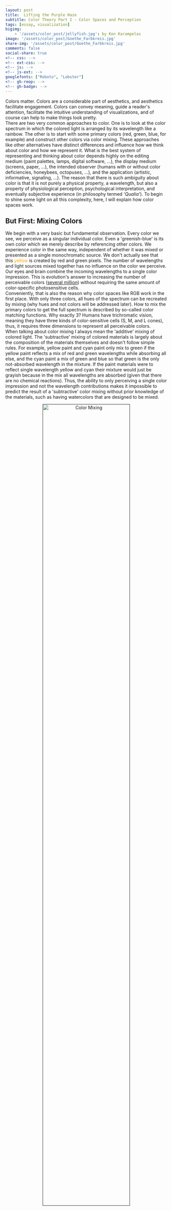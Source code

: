 ```yaml
---
layout: post
title:  Lifting the Purple Haze
subtitle: Color Theory Part I - Color Spaces and Perception
tags: [essay, visualization]
bigimg:
    - '/assets/color_post/jellyfish.jpg': by Kon Karampelas
image: '/assets/color_post/Goethe_Farbkreis.jpg'
share-img: '/assets/color_post/Goethe_Farbkreis.jpg'
comments: false
social-share: true
<!-- css: -->
<!-- ext-css: -->
<!-- js: -->
<!-- js-ext: -->
googlefonts: ["Roboto", "Lobster"]
<!-- gh-reop: -->
<!-- gh-badge: -->
---
```


Colors matter. Colors are a considerable part of aesthetics, and aesthetics facilitate engagement. Colors can convey meaning, guide a reader's attention, facilitate the intuitive understanding of visualizations, and of course can help to make things look pretty.
<br>
There are two very common approaches to color. One is to look at the color spectrum in which the colored light is arranged by its wavelength like a rainbow. The other is to start with some primary colors (red, green, blue, for example) and construct other colors via color mixing.
These approaches like other alternatives have distinct differences and influence how we think about color and how we represent it.
What is the best system of representing and thinking about color depends highly on the editing medium (paint palettes, lamps, digital software, ...), the display medium (screens, paper, ...), the intended observer (humans with or without color deficiencies, honeybees, octopuses, ...), and the application (artistic, informative, signaling, ...).
The reason that there is such ambiguity about color is that it is not purely a physical property, a wavelength, but also a property of physiological perception, psychological interpretation, and eventually subjective experience (in philosophy termed _'Qualia'_). To begin to shine some light on all this complexity, here, I will explain how color spaces work.

## But First: Mixing Colors
We begin with a very basic but fundamental observation. Every color we see, we perceive as a singular individual color. Even a 'greenish-blue' is its own color which we merely describe by referencing other colors. We experience color in the same way, independent of whether it was mixed or presented as a single monochromatic source. We don't actually see that this <span style="color:orange">yellow</span> is created by red and green pixels.
The number of wavelengths and light sources mixed together has no influence on the color we perceive. Our eyes and brain combine the incoming wavelengths to a single color impression. This is evolution's answer to increasing the number of perceivable colors ([several million](https://hypertextbook.com/facts/2006/JenniferLeong.shtml)) without requiring the same amount of color-specific photosensitive cells.
<br>
Conveniently, that is also the reason why color spaces like RGB work in the first place. With only three colors, all hues of the spectrum can be recreated by mixing (why hues and not colors will be addressed later). How to mix the primary colors to get the full spectrum is described by so-called color matching functions. Why exactly 3? Humans have trichromatic vision, meaning they have three kinds of color-sensitive cells (S, M, and L cones), thus, it requires three dimensions to represent all perceivable colors.
<br>
When talking about color mixing I always mean the 'additive' mixing of colored light. The 'subtractive' mixing of colored materials is largely about the composition of the materials themselves and doesn't follow simple rules. For example, yellow paint and cyan paint only mix to green if the yellow paint reflects a mix of red and green wavelengths while absorbing all else, and the cyan paint a mix of green and blue so that green is the only not-absorbed wavelength in the mixture. If the paint materials were to reflect single wavelength yellow and cyan their mixture would just be grayish because in the mix all wavelengths are absorbed (given that there are no chemical reactions). Thus, the ability to only perceiving a single color impression and not the wavelength contributions makes it impossible to predict the result of a 'subtractive' color mixing without prior knowledge of the materials, such as having watercolors that are designed to be mixed.

<figure>
<a href="" style="display:block;text-align:center;">
<img src="/assets/color_post/color_mixing_simulated.png" width="80%" alt="Color Mixing">
</a>
<figcaption style="text-align:center;font-style:italic">
<a href="https://commons.wikimedia.org/wiki/File:Additive_color_mixing_simulated.png">Additive mixing of colored lights</a>
</figcaption>
</figure>

In the mixing of colored light, where clear principles can be formulated, the question of interest is which dimensions to choose to represent the colors best. As mentioned above, this depends largely on the application. Similar to coordinate transformations in physical space, choosing the adequate dimensions for the color space can make descriptions much easier to handle. Although I will go through various descriptions here, ultimately the color space should serve the designing color palettes for data visualization to be consumed by humans on screens or paper.

> **Fun Fact:**
> Although not directly visible for the naked eye it is still relevant to build white light sources that cover the whole spectrum of colors because objects can of course only appear in their own color when that color is present in the light they are illuminated in. Additionally, some wavelengths also play other roles than just in color perception. Plants mostly need the red and blue wavelength for photosynthesis; the production of the sleepiness hormone Melatonin is most efficiently suppressed by particular [blue wavelengths in a process independent from the retinal cones](doi.org/0.1523/JNEUROSCI.21-16-06405.2001); [Vitamin D production requires very short wavelengths in the UV B regime](doi.org/10.4161%2Fderm.24494), which is however not in the visible range.

## Primary Color Spaces: RGB and CMYK
As established, we can mix three primary colors according to their matching functions to represent any color in the color spectrum. The choice of primary colors to do that is in principle arbitrary. You can see an example of the color matching functions below. For each color in the spectrum on the horizontal axis, the curves indicate the mixing proportions of the primary colors. Interestingly, the red curve is partly negative, indicating that to mix the colors between $440$ nm and $550$ nm (cyan/turquoise) you would need to add blue and green and then remove some red. This is of course not possible and in consequence means that this combination of primaries can not create a pure cyan but only a somewhat reddish cyan. In fact, there is no combination of three primary colors which can mix all spectral colors perfectly, there is always some negative part in the matching functions. However, how much of the spectral color space is accurately represented in the constructed three-dimensional space does depend on the choice of primary colors and is called the _gamut_ of the color space.
<br>
But wait, then how does the eye register all spectral colors with only three kinds of color receptors? The answer is somewhere in between "it doesn't" and "it's tricky", but we'll come to that.

<figure>
<a href="" style="display:block;text-align:center;">
<img src="/assets/color_post/CIE1931_RGBCMF.png" width="80%" alt="CIE 1931 RGB Matching Functions">
</a>
<figcaption style="text-align:center;font-style:italic">
<a href="https://commons.wikimedia.org/wiki/File:CIE1931_RGBCMF.png">CIE 1931 RGB Color Matching Functions</a>
</figcaption>
</figure>

So, the popularity of RGB is not totally arbitrary but a consequence of 'taking a color from either end of the spectrum (red and blue) and some color from the middle (green)' yields a relatively good gamut. Nevertheless, RGB itself is not uniquely defined and there are differently optimized standards for different applications using different hues for their red, green, and blue definitions. Some examples are sRGB for most screens and Internet applications, Adobe RGB for better CMYK transformability, DCI-P3 for movie production, or Rec. 709 and 2020 for televisions.
To be emphasized here, RGB is not the "natural" choice for a color space because of the red, green, blue cones on the retina. That is just not how color perception works, which will become clear when looking more closely at the physiology of the retina.
<br>
Another popular combination of primary colors is cyan, magenta, and yellow, often accompanied by black as CMYK as a color-printing standard. Having different color representations for printing than for screen display is useful because in printing the color mixing is subtractive. Overlaying color dots always adds up to darker colors, thus to get a wide range of colors lighter primary colors like CMY are better suited than the darker RGB. In screens, the pixel colors are mixed additive so that mixed colors generally become lighter, and thus here the darker RGB base can represent more colors. Black (K) is usually added to CMY to improve the printing of darker colors. Mixing C M and Y would in principle also yield black but in practice it is easier and more economic to just add black separately.
<br>
These color representations are evidently very useful and widespread. However, their appeal is mostly that they are nice to work with numerically and thus are practical for machines, they are not particularly tailored towards human perception.

<figure>
<a href="" style="display:block;text-align:center;">
<img src="/assets/color_post/RGB_cube.png" width="80%" alt="RGB Cube">
</a>
<figcaption style="text-align:center;font-style:italic">
<a href="https://de.m.wikipedia.org/wiki/Datei:RGB_color_solid_cube.png">RGB Cube </a>
<a href="https://commons.wikimedia.org/wiki/User:SharkD">(by SharkD, </a>
<a href="https://creativecommons.org/licenses/by-sa/4.0/">CC BY-SA)</a>
</figcaption>
</figure>

Their neat arrangement into a three-dimensional cube makes it particularly easy to define a color by a triple of color coordinates, (r,g,b) for example. The precision of the coordinate values consequently defines the color resolution. Typically, the color values range either from 0 to 1, or to avoid floating-point numbers from 0 to 255 (= 8 bits). This means that there are 256 color increments along each axis, and therefore 256<sup>3</sup>=16777216 different colors within the RGB cube. Another frequently used notation is the HEX code. A HEX code is just a different way of writing the RGB coordinates. Instead of writing a coordinate as
$000$-$255$ in the decimal system, it is written as $00$-$FF$ in the hexadecimal system. Quick check: each hexadecimal digit can take 16 different values (0-9 & A-F), so a pair of digits can represent 16<sup>2</sup>=256 color increments so that the HEX notation #RRGGBB is exactly equivalent to the (r,g,b) coordinates.

> **Fun Fact:**
> The gamut describes the collection of colors which can be displayed within a color space. The term gamut, however, was first used to describe the starting point of a musical scale. _Gamut_ is the shorthand for _gamma ut_, where _ut_ denotes the first tone in the sequence of syllables traditionally representing the basic tones: _ut_, _re_, _mi_, _fa_, _sol_, _la_. These names for the tones come from a short melody written by Paulus Diaconus in the first century to praise John the Baptist. In his six verse piece, these phonemes are the first syllables of every verse. So, when a display advertises itself that it can display many colors, thus being 'wide-gamut', it derives the name partly from a single piece of poetry of an Italian monk 2000 years ago.
> <br>
> There actually seems to be some relation between musical tones and colors. But rather via a cross-association of emotion ([Palmer et al. (2016) "Music-to-Color Associations of Single-Line Piano Melodies in Non-synesthetes"](https://doi.org/10.1163/22134808-00002486), [Whiteford et al. (2018) "Color, Music, and Emotion: Bach to the Blues"](https://doi.org/10.1177%2F2041669518808535))

## The Color Wheel: Hue
So far I addressed color, or more precisely its _hue_, as a linear property, like it is presented in the spectrum.
Besides tints, tones, and shades of color, the hue describes the kind of color and is what we refer to by the color names red, green, blue, yellow, or pink.
<br>
Astonishingly enough, the hue is perceptually not linear but circular. This means that the far ends of the visible spectrum red and violet are actually perceptually very close. This feature of perception was first discovered by Isaac Newton and described in his [1704 book _Opticks_](https://archive.org/details/opticksoratreat00newtgoog). He arranged the colors on a wheel, indicating seven principal colors in the analogy of the spacings between the notes in the Dorian musical scale. This color theory was further developed and challenged by many famous physicists and philosophers over the following centuries, for example, most critically by Johann Wolfgang von Goethe in his [1810 book _Zur Farbenlehre_](https://www.theoryofcolor.org/Theory+of+Colors).

<figure>
<a href="" style="display:block;text-align:center;">
<img src="/assets/color_post/Newton_Goethe_color_circles.jpg" width="80%" alt="Newton's and Goethe's color circles">
</a>
<figcaption style="text-align:center;font-style:italic">
<a href="https://upload.wikimedia.org/wikipedia/commons/0/0a/Newton%27s_colour_circle.png">Newton's (left)</a>
and
<a href="https://en.wikipedia.org/wiki/Color_theory#/media/File:GoetheFarbkreis.jpg">Goethe's (right)</a>
color wheels
</figcaption>
</figure>

The color wheel is used to illustrate the mixing of color. Colors opposite from each other on the wheel are complementary pairs that mix to white. Similarly, any straight line within the wheel represents the mixing of two colors in various proportions. This linear relationship was later formalized as [Grassmann's law in 1853](https://doi.org/10.1002/andp.18531650505).
<br>
Taking into account these insights, the question now is of course: how to reconcile the circular nature of hue with the 3D cube structure of the RGB space?

<!-- (disconinuity of wavelength mapping -> how are singularities represented in topological mapping? like pinwheels?) -->

> **Fun Fact:**
> While Newton and Goethe took very different approaches to color theory, analytical mathematical versus impressionistic empirical, they both agreed to the circular arrangement of colors. Newton divided his wheel into 7 main colors and associated them with tones in the musical scale. Goethe split his wheel into 6 colors and associated them with aesthetic qualities. Furthermore, Goethe thought of darkness as the opposite and not as the absence of light, and spectral colors as the interaction between light and dark and not as components of white light. (see [Dennis L. Sepper "Goethe Contra Newton: Polemics and the Project for a New Science of Color"](https://books.google.de/books/about/Goethe_Contra_Newton.html?id=LuIy4Qe7cY8C&redir_esc=y))

## Cylindrical Color Spaces: HSL, HSV, HSB, HCL, ...
The RGB space (or any primary color space) does not only contain the range of hues for which the mixing proportions equal the coordinate ratios in the 3D space (r,g,b).
It does also contain a degree of color _lightness_ ranging from black in one corner (0,0,0) to white in the opposite corner (1,1,1).
Additionally, there is a degree of colorfulness or _saturation_ ranging from shades of gray along the central diagonal of equal rgb proportions to the pure colors at the corners: red (1,0,0), green (0,1,0), blue (0,0,1), yellow (1,1,0), magenta (1,0,1), and cyan (0,1,1).
<br>
Using these arguably more intuitive dimensions it is possible to construct an alternative color space that also respects the circular arrangement of hues. Thus, arranging the circular hue as circumference, the linear saturation as radius, and the linear lightness as the height axis creates the cylindrical color space HSL.

<figure>
<a href="" style="display:block;text-align:center;">
<img src="/assets/color_post/HSL_HSV.png" width="80%" alt="HSL, HSV cylinder">
</a>
<figcaption style="text-align:center;font-style:italic">
<a href="https://en.wikipedia.org/wiki/HSL_and_HSV#/media/File:HSL_color_solid_cylinder_saturation_gray.png">HSL </a>
and
<a href="https://en.wikipedia.org/wiki/HSL_and_HSV#/media/File:HSV_color_solid_cylinder_saturation_gray.png"> HSV </a>
cylinders
<a href="https://commons.wikimedia.org/wiki/User:SharkD"> (by SharkD</a>
,
<a href="https://creativecommons.org/licenses/by-sa/4.0/"> CC BY-SA)</a>
</figcaption>
</figure>

The extravaganza of cylindrical color spaces doesn't stop there, in fact, it has just begun as there is a wild zoo of alternative parameterization.
Instead of the lightness describing the mixing with black (shades) and white (tints), the _value_ only describes the shading of the color. This alternative representation still covers the same gamut (amount of colors) of colors since the tinting can also be achieved by varying the saturation of the pure color (on the HSV cylinder moving inward from the top edge with V=1).
Other alternatives to the lightness or the saturation parameter include _brightness_, _intensity_, and _luma_. Brightness and value are typically used equivalently,
and luma is similar to intensity, just with an additional correction for the fact that we can make finer distinctions between darker colors than brighter colors.
Likewise, the saturation is sometimes replaced by the _chroma_, as shown in the figure below. This might be considered more intuitive since it resolves the ambiguity that there identical blacks and whites (only in HSL) for every level of saturation. In the alternative conic or bi-conic geometry only the pure colors have a maximum chroma.

<figure>
<a href="" style="display:block;text-align:center;">
<img src="/assets/color_post/HCL_HCV.png" width="80%" alt="HCL, HCV cones">
</a>
<figcaption style="text-align:center;font-style:italic">
<a href="https://upload.wikimedia.org/wikipedia/commons/b/b3/HSL_color_solid_dblcone_chroma_gray.png">HCL </a>
and
<a href="https://upload.wikimedia.org/wikipedia/commons/0/00/HSV_color_solid_cone_chroma_gray.png"> HCV </a>
cones
<a href="https://commons.wikimedia.org/wiki/User:SharkD"> (by SharkD</a>
,
<a href="https://creativecommons.org/licenses/by-sa/4.0/"> CC BY-SA)</a>
</figcaption>
</figure>

Wait, wasn't the cylindrical spaces supposed to make the color space more intuitive? Now, there are a bunch of new parameters that are not even consistently defined. Instead, this easily leads to more confusion as different software use different variations and transitioning from one to another may introduce unwanted color shifts. Besides using different color spaces, there is also a wide array of visual representations of these spaces for color picking and each software seems to invent its own combination of scales, maps, and arrangements, obfuscating the slight differences in the color spaces even more.
It also doesn't help that the terms lightness, brightness, intensity, chroma, luma, etc. are often used with varying meanings that a standard user can't possibly keep track of.
<br>
So, what are the actual advantages of these color spaces? Their main selling point is that they are computational effective (compared to more complex models). The circular representation of the hue makes sense perceptually, but the resulting discontinuity in the angle coordinate may lead to some numerical difficulties. Importantly, it needs to be noted that the cylindrical color spaces are not absolute spaces. They are defined only in reference to an RGB space, which is also not uniquely defined as we know. Hence, this means that they suffer from the same problems as RGB spaces, and therefore also cannot cover the full range of possible colors.
<br>
The attempt of HSV, HSL, and friends to relate to better relate to the dimensions of perception actually leads to more confusion than it is helpful. Besides the tricky terminology, the dimensions of the color cylinder are also confounded. As already indicated above by the ambiguity between cylinders and cones, the saturation scale also contains varying degrees of lightness. Naturally, we even perceive the hues of different pure colors as different amounts of lightness.
<br>
In conclusion, cylindrical color spaces offer no real advantage over RGB, especially since they need to be converted back to RGB (for the screen) or to CMYK (for print) anyway. Thus, they are still mostly practical for machines but not very useful for humans. In the words of color expert Cynthia Brewer: ["These flaws make the systems difficult to use to control the look of a color scheme in a systematic manner."](http://www.personal.psu.edu/cab38/ColorSch/ASApaper.html)

> **Fun Fact**:
> Just as most sensual perception, the light intensity is perceived approximately on a logarithmic scale which enables us to manage a wide range of stimulus strengths from dim night to bright sunshine (see [Weber-Fenchner law](https://en.wikipedia.org/wiki/Weber%E2%80%93Fechner_law) or [Steven's power law](https://en.wikipedia.org/wiki/Stevens%27s_power_law)). This means that the human eye can rather distinguish relative differences between darker then lighter tones. This property is exploited by the so-called Gamma correction in image encoding to optimize the image size and quality.

## Color Perception via Rods and Cones
To understand what makes a color space more suitable and intuitive for humans, we need to understand more about color perception.
<br>
Humans are trichromatic, meaning that they have three types of color-sensitive cones. This feat is shared only with some other primates, most other animals are mono- (e.g. marine mammals), di- (e.g. land mammals), or tetrachromatic (e.g. fish, reptiles, and birds).
Mantis shrimps have 12 different cone types but [use them in a totally different manner](https://doi.org/10.1126/science.1245824).
Our three cone types are sensitive to short, middle, and long wavelengths of the light spectrum, respectively, and are thus called S, M, and L cones. Sometimes, they are also referred to as blue, green, and red cones. This is, however, misleading as the sensitivity of each cone stretches over multiple colors, and even if identified by their peak-sensitivity the L cone rather corresponds to yellow than red, as you can see in the absorption curves below.

<figure>
<a href="" style="display:block;text-align:center;">
<img src="/assets/color_post/Cone_Rod_response.png" width="80%" alt="Cone and rod absorption">
</a>
<figcaption style="text-align:center;font-style:italic">
<a href="https://commons.wikimedia.org/wiki/File:Cone-response-en.svg">Spectral absorption of cones (colored) and rods (black dashed)</a>
(by
<a href="https://en.wikipedia.org/wiki/User:DrBob"> DrBob</a>
&
<a href="https://en.wikipedia.org/wiki/User:Zeimusu"> Zeimusu</a>
,
<a href="https://creativecommons.org/licenses/by-sa/4.0/"> CC BY-SA)</a>
</figcaption>
</figure>

An eye-catching property of the absorption curves is that they are covering the visible spectrum in a very non-uniform manner. The absorption of the M and L cones overlap a lot and mainly cover the green-yellow wavelengths while the absorption curve of the S cones is far off at the blue wavelengths. This feature already hints at the fact that the perceived lightness of a color can differ depending on the hue. For example, a pure yellow, close to the peak sensitivity of both M and L cones, appears brighter than a pure blue, which is only detected by the S cone.
The perceived retinal color impression is therefore determined by cone absorption curves along with the spectral power distribution.
<br> <!-- Rods & Scotopic vision -->
Besides the sensitivity of the cones the figure also shows the absorption properties of rods, yet a different kind of retinal receptor. Let's have a small detour and talk about rods. Rods are light-sensitive but don't contribute to our color vision. In fact, during normal daylight vision the rods are not contributing at all. However, when we go, for example, down into the dark basement our eyes need to adapt to the darker surrounding and we switch from using the _photopic_ vision using cones to the _scotopic_ vision using the rods. Since there is only one kind of rods we can't differentiate between colors in scotopic vision and only detect varying degrees of lightness, a world in grayscale.
Any slight color impression we anyway might have in such dark environments are mostly interpretations of our brain which expects certain objects to have certain colors.
In the daytime photopic vision, the overall wavelength sensitivity is maximal in the green-yellowish regime. The sensitivity of rods is also a function of the wavelength which however has its peak at a smaller wavelength around cyan-green. In low-lit surroundings, we can also adopt a mix between the cone- and rod-dominant activity (mesopic). Because of the different sensitivity peaks of rods and cones, in this mesopic state, the sensitivity peak lies between the two. This means that during twilight as the environmental brightness slowly vanishes the maximum sensitivity of our eyes shifts from green towards blue (Purkinje shift). Thus, with varying brightness in our environment also our color perception is shifted. To make things even more complicated the perceived color impression is also dependent on where in the field of view a stimulus is presented. This is because the density of cones is not the same over all the retina, and around the fovea (the central focal point of the retina) the cones are most densely packed.

<figure>
<a href="" style="display:block;text-align:center;">
<img src="/assets/color_post/lumeff.png" width="45%" alt="Retinal sensitivity">
</a>
<figcaption style="text-align:center;font-style:italic">
Williamson & Cummins (1983) "Light and Color in Nature and Art" p.173
<a href="http://hyperphysics.phy-astr.gsu.edu/hbase/vision/bright.html#c2">ISBN-10: 0471083747</a>
</figcaption>
</figure>

Now, how can knowing about the absorption functions of the cones help to construct better color spaces? You might have noticed, that the absorption curves are somewhat similar to the color matching functions introduced earlier. In both scenarios, the functions indicate how to mix three different sources for a defined color impression. In the case of color matching, the sources are the three primary colors and in the case of the retina, the input is the neural activity of the different cones.
As illustrated earlier, a major drawback of the primary color spaces is that they can't represent all visible colors because for any set primary colors some part of the matching functions will be negative and thus represent a color that is impossible to mix. Since we are associating the color matching functions with the absorption curves, what would be the corresponding primary colors of the S, M, and L cones which somehow allows us to mix all colors?
<br>
The answer is impossible colors. The primary colors corresponding to the M cone, for example, would be probably considered greenish since that's where the M cones have maximum sensitivity. However, this primary-M-cone-green can never be seen or realized because every color always activates a combination of S, M, and L cones. No color can exclusively activate only one type of cones. Even though impossible colors do not actually exist, they can be described mathematically and ultimately used to define color spaces.

> **Fun Fact**:
> As illustrated in the diagram of spectral absorption, the M and L curves are very close together. Why is that? Why are they not evenly spaced over the visual spectrum? Studies suggest that this asymmetry yields real evolutionary benefits. The increased sensitivity in the green-yellow regime appears to be helpful to evaluate the ripeness of fruit ([Regan et al. (2001) "Fruits, foliage and the evolution of primate colour vision"](https://doi.org/10.1098/rstb.2000.0773)). Additionally, this might even be helpful to detect subtle social cues such as cheeks blushing with a red hue ([Changizi et al. (2006) "Bare skin, blood and the evolution of primate colour vision"](https://doi.org/10.1098%2Frsbl.2006.0440)).

## CIE Chromaticity Diagram
From the absorption curves of the retinal cones, we now know that the trick to constructing a complete color space is to start from impossible colors. Or rather, that means that the exact choice of the primary colors is not of interest. Instead, we can directly define the color-matching functions in a way that the color space has favorable properties.
This is exactly what the people from the CIE did, the _Commission internationale de l'éclairage_. In 1931, this international commission set out to establish a new standard to represent color in a perceptually reasonable way and finally bring some order to the chaos of confounded colorimetry. The result was the formidable CIE 1931 chromaticity diagram. Although there were slight revisions in 1960 and 1976, the original 1931 version still remains widely used.
<br>
The CIE color space is based on the three color-dimensions simply named X, Y, and Z. These are the (impossible) primary colors. The color matching function for Y is chosen to resemble the perceived _luminance_ (measured in candela/m<sup>2</sup>) of human vision. The X and Z matching functions are then defined to cover the red and blue regimes of the spectrum without containing negative values. For calibrating the color matching functions they use the so-called _standard observer_ which refers to the color impression within the very central view field within 2 degrees around the fovea at a standardized illumination.

<figure>
<a href="" style="display:block;text-align:center;">
<img src="/assets/color_post/CIE1931_XYZCMF.png" width="80%" alt="CIE 1931 XYZ Color Matching Functions">
</a>
<figcaption style="text-align:center;font-style:italic">
<a href="https://commons.wikimedia.org/wiki/File:CIE_1931_XYZ_Color_Matching_Functions.svg">CIE 1932 XYZ Color Matching Functions</a> (by Acdx,
<a href="https://creativecommons.org/licenses/by-sa/4.0/"> CC BY-SA)</a>
</figcaption>
</figure>

The three-dimensional color space $XYZ$ now contains all the perceivable colors. However, in this space, the perceivable colors are arranged in a not very practical, wonky shape that resembles a pancake in mid-flip. Therefore, the colors are further projected. First, onto the unit plane where $X+Y+Z=1$, and from there onto the $xy$ _chromaticity_ plane, so that finally

$x=\\frac{X}{X+Y+Z}$,                 
$y=\\frac{Y}{X+Y+Z}$,                 
$z=\\frac{Z}{X+Y+Z} = 1-x-y$.

This has the advantage that all hues can be represented in 2D with only the $x$ and $y$ coordinates. Since $z$ is a function of $x$ and $y$, it doesn't contain any additional information and can be left out. The construction $x+y+z = 1$ essentially normalizes out any notion of color intensity so that with only $x$ and $y$ there are no shades or tints. Thus, the luminance Y is added again as the third coordinate. The resulting color space is called the CIE xyY chromaticity diagram.

<figure>
<a href="" style="display:block;text-align:center;">
<img src="/assets/color_post/CIE1931xy.png" width="80%" alt="CIE 1931 xy Chromaticity Diagram">
</a>
<figcaption style="text-align:center;font-style:italic">
<a href="https://commons.wikimedia.org/wiki/File:CIE1931xy_blank.svg">CIE 1931 xy Chromaticity Diagram</a>
</figcaption>
</figure>

In contrast to the primary and cylindrical color spaces, this color representation now exhibits a whole array of fascinating and useful features that actually reflect our color perception. Let's go through them.
The contour line of the horseshoe-shaped color area is called the _spectral locus_ and contains all the pure colors, meaning colors that can be attributed to a single wavelength given the luminance level. This arrangement might remind you of a deformed version of the color wheel. A crucial difference to the color wheel is that the spectral locus is not a closed circle, which is inevitable because mapping the linear dimension of wavelengths onto a circle creates a discontinuity. However, our brain resolves this jump between the shortest blue wavelengths and the longest red wavelengths elegantly by just inventing some new hues. This arrangement of the non-spectral pink, magenta, and purple colors is called the _purple line_. Let that sink in for a moment: there is no pink in the rainbow. These hues are just the unique impression we get from a mixture of red and blue colors. Just as mapping the linear progression of the calendar time on the spherical earth inevitably creates a point where it's Monday first, mapping a linear spectrum onto our circular perception of hue creates the purple line. If you will, pink is the international date line of colors.
<br>
The area encompassed by the spectral locus contains all the visible colors. However, the outside of the area is of interest as well because that's where all the impossible colors lie. Those which are not visible by themselves but which can via color mixing help software tools to access a wider array of colors.
<br>
One of the main objectives of color spaces, which already Newton attempted with his color wheel, is _perceptual uniformity_. In a perceptual uniform space, the euclidean distance between two points is proportional to the perceived difference between the corresponding colors. This also entails that mixing two colors will always result in a color that lies on their connecting line. To be noted, in the chromaticity diagram these features still do not work absolutely perfectly. For example, the uniformity prevails better for nearby colors as for very distant colors.
<br>
The diagram also neatly contains the color of natural light sources. Glowing heat sources emit very characteristic light, and for idealized heat sources, the color of the emitted light depends only on its temperature, the so-called _black-body radiation_. In the chromaticity diagram, these colors lie on the _Planckian locus_ arranged by their color temperature. The Planckian locus ranges from a reddish oh-god-please-don't-touch hot of about $1000$ Kelvin to a blueish will-literally-vaporize-you-when-you-come-close freakin' hot of $10 0000$ Kelvin and above. The lines crossing the Planckian locus in the image below are _isothermal lines_ which help to identify the color temperature of the surrounding near-white colors.
Since we usually don't interact with glowing hot objects that are thousands of Kelvins (or Celsius), it is not too surprising that the color temperatures do not correspond to our intuitive impression of color warmth. In common terminology, we rather speak of red as a warm color and blue as a cold color even though blue has a higher color temperature.

<figure>
<a href="" style="display:block;text-align:center;">
<img src="/assets/color_post/CIE1931xy_planck.png" width="80%" alt="CIE 1931 xy Chromaticity Diagram">
</a>
<figcaption style="text-align:center;font-style:italic">
<a href="https://commons.wikimedia.org/wiki/File:PlanckianLocus.png">CIE 1931 xy Chromaticity Diagram with Planckian Locus</a>
(by BenRG & cmglee,
<a href="https://creativecommons.org/licenses/by-sa/4.0/"> CC BY-SA)</a>
</figcaption>
</figure>

<!-- whitepoint -->
Another nifty feature the CIE people sneaked into the construction of the diagram is that white, the perfect white you get from a uniform mixture of all the wavelength, is located at exactly $x=\\frac{1}{3}, y=\\frac{1}{3}$. Although, without a prism, we couldn't tell how many wavelengths or colors are mixed. Any two colors for which the connection line runs through the white point can be mixed into the same white. These are then called _complementary colors_.
However, what we perceive as white in real life highly depends on the light source, and the typical daylight doesn't have a flat spectrum and is not perfectly white. Daylight also varies depending on the time of day, the season, as well as the local, and geographical location. This is where the CIE swoops in again and offers a helpful definition of the standard daylight: _D65_. Nowadays, D65 is used by most screens as the default white point.
Unintuitively, the _D_ doesn't stand for daylight but is just the consequence of the letters A to C already being used by previous standards. The _65_ is short for $6500$ Kelvin, the correlated color temperature (CCT) of this white point. Although, since 1968 the CCT of D65 has shifted to $6504$ K because in that year the second radiation constant of Planck's black body radiation law was officially adjusted from [0.014380 to 0.014388](https://www.researchgate.net/publication/231055185_The_International_Practical_Temperature_Scale) which slightly shifted all the CCTs.
<br>
The above depictions of the CIE color space focus only on the $xy$ plane. The third dimension $Y$ is typically not displayed, as Y is designed to represent the luminance the colors along this axis are just brighter or darker variations of the same hues. The derived dimension $y$ is not directly proportional to $Y$ and therefore not directly interpretable as a 'relative luminance' measure. However, the fact that the top peak of the CIE diagram with the largest $y$ values contains the green colors is coherent with the perceptual characteristic that under equal illumination humans perceive green colors as brighter than others.
<br>
Having all these perceptual features integrated into the representation makes it very elegant, however, the xyY color space is not perfect. Thus, the CIE introduced newer variation to the chromaticity diagram in 1976, CIELUV and CIELAB. Both are transformations of the xyY color space which in particular further improve the perceptual uniformity.
Talking about perceptual uniformity, you might have wondered why some larger areas in the diagram display basically the same color. For example, why do slightly different hues of green cover about the same area as all the yellows, oranges, and reds? This is not only due to an imperfect perceptual uniformity, but largely an effect of the screen displaying the image. As stated before, different applications and display mediums may use different color spaces so that transformations between them is often required. For example, most LCD screens use the sRGB space to display colors, when the same colors are then printed they are transformed into the CMYK space where they might look slightly different because there is not an exact mapping between the color spaces. In fact, most color spaces don't even cover all colors but only a subset, they have a smaller gamut.

<figure>
<a href="" style="display:block;text-align:center;">
<img src="/assets/color_post/CIE1931xy_gamut_comparison.png" width="80%" alt="CIE 1931 xy Chromaticity Diagram">
</a>
<figcaption style="text-align:center;font-style:italic">
<a href="https://commons.wikimedia.org/wiki/File:CIE1931xy_gamut_comparison.svg">Gamuts of different primary color spaces</a>
</figcaption>
</figure>

As you can see in the above image, spanning a triangle containing all colors would require the corner points to be defined outside the spectral locus, in the realm of the impossible colors. ProPhoto RGB does this, but to the determent that the increased gamut requires more resources to represent the color coordinates in the same resolution while parts of it are essentially wasted on non-visible colors.
<br>
So what is the CIE xyY color space good for when colors are anyways potentially changed by display or print? Although, not all available colors are preserved it is very helpful in constructing good color gradients, palettes, or combinations. Requirements for palettes, such as having perceptually equidistant colors and a linear change in luminance are automatically fulfilled by constructing a simple straight line with equal length parts in xyY coordinates.
To check by yourself whether a xyY color is accurately displayed in sRGB you can apply the corresponding transformation on the coordinates. When the resulting coordinates become negative the color is outside the color space. [In this Jupyter Notebook](https://github.com/rgutzen/rgutzen.github.io/blob/master/assets/color_post/CIE_sRGB_transform.ipynb), I wrote down the forward and backward transformation as Python functions.

> **Fun Fact**:
> Besides impossible colors, there are other color perceptions that are arguably not within the common color space. Fatiguing certain color pathways can cause [strange impressions of 'chimerical' and 'forbidden' colors](https://doi.org/10.1364/JOSAA.18.002398). Not to be confused with [fictional colors](https://infogalactic.com/info/List_of_fictional_colors).

**Part II: [Color Palettes and Perception - There is Gold at the End of the Rainbow](#) _coming soon_**

As there are is a lot more to explore about colors I will continue by focusing on how understanding color perception can help to build better color palettes for data visualization.
